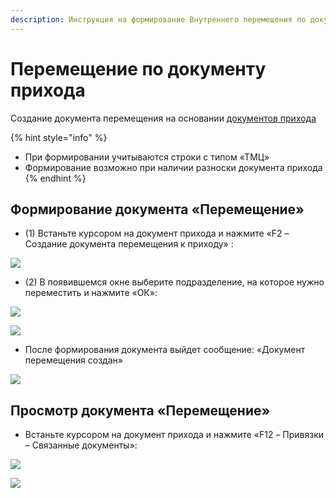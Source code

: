 ```yaml
---
description: Инструкция на формирование Внутреннего перемещения по документу прихода
---
```


# Перемещение по документу прихода

Создание документа перемещения на основании [документов прихода](../../postuplenie-tovarov-i-uslug/)

{% hint style="info" %}
* При формировании учитываются строки с типом «ТМЦ»
* Формирование возможно при наличии разноски документа прихода
{% endhint %}

## Формирование документа «Перемещение»

* (1) Встаньте курсором на документ прихода и нажмите «F2 – Создание документа перемещения к приходу» :

![](<../../../.gitbook/assets/0 (127).png>)

* (2) В появившемся окне выберите подразделение, на которое нужно переместить и нажмите «ОК»:

![](<../../../.gitbook/assets/1 (98).png>)



![](<../../../.gitbook/assets/image (724).png>)

* После формирования документа выйдет сообщение: «Документ перемещения создан»

![](<../../../.gitbook/assets/3 (100).png>)

## Просмотр документа «Перемещение»

* Встаньте курсором на документ прихода и нажмите «F12 – Привязки – Связанные документы»:

![](<../../../.gitbook/assets/4 (31).png>)

![](<../../../.gitbook/assets/5 (51).png>)
